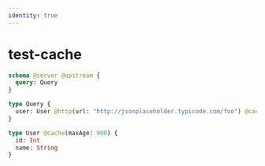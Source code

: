 ```yaml
---
identity: true
---
```


# test-cache

```graphql @config
schema @server @upstream {
  query: Query
}

type Query {
  user: User @http(url: "http://jsonplaceholder.typicode.com/foo") @cache(maxAge: 300)
}

type User @cache(maxAge: 900) {
  id: Int
  name: String
}
```
